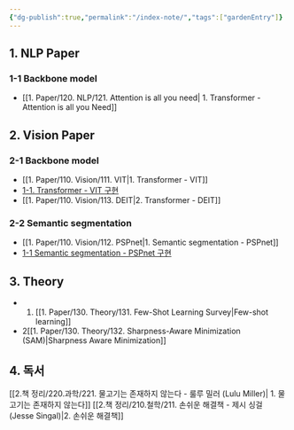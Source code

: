 ```yaml
---
{"dg-publish":true,"permalink":"/index-note/","tags":["gardenEntry"]}
---
```


## 1. NLP Paper
### 1-1 Backbone model
- [[1. Paper/120. NLP/121. Attention is all you need\| 1. Transformer - Attention is all you Need]]
## 2. Vision Paper
### 2-1 Backbone model
- [[1. Paper/110. Vision/111. VIT\|1. Transformer - VIT]]
- [1-1. Transformer - VIT 구현](https://github.com/youngjaean/model-implement-pytorch/blob/main/vit.ipynb)
- [[1. Paper/110. Vision/113. DEIT\|2. Transformer - DEIT]]
### 2-2 Semantic segmentation
- [[1. Paper/110. Vision/112. PSPnet\|1. Semantic segmentation - PSPnet]]
- [1-1 Semantic segmentation - PSPnet 구현](https://github.com/youngjaean/model-implement-pytorch/blob/main/Pspnet.ipynb)

## 3. Theory
- 1. [[1. Paper/130. Theory/131. Few-Shot Learning Survey\|Few-shot learning]]
- 2[[1. Paper/130. Theory/132. Sharpness-Aware Minimization (SAM)\|Sharpness Aware Minimization]]
## 4. 독서
[[2.책 정리/220.과학/221. 물고기는 존재하지 않는다 - 룰루 밀러 (Lulu Miller)\| 1. 물고기는 존재하지 않는다]]
[[2.책 정리/210.철학/211. 손쉬운 해결책 - 제시 싱걸 (Jesse Singal)\|2. 손쉬운 해결책]]
